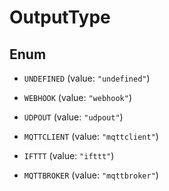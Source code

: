 

# OutputType

## Enum


* `UNDEFINED` (value: `"undefined"`)

* `WEBHOOK` (value: `"webhook"`)

* `UDPOUT` (value: `"udpout"`)

* `MQTTCLIENT` (value: `"mqttclient"`)

* `IFTTT` (value: `"ifttt"`)

* `MQTTBROKER` (value: `"mqttbroker"`)




